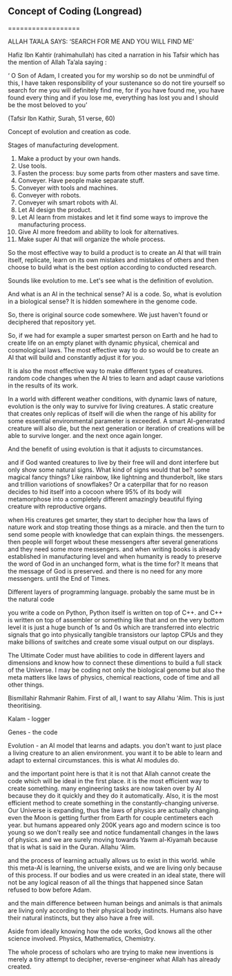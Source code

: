 

## Concept of Coding (Longread)
==================
<style>
  code {
    white-space : pre-wrap !important;
    word-break: break-word;
  }
</style>


ALLAH TA’ALA SAYS: ‘SEARCH FOR ME AND YOU WILL FIND ME’

Hafiz Ibn Kahtir (rahimahullah) has cited a narration in his Tafsir which has the mention of Allah Ta’ala saying :

‘ O Son of Adam, I created you for my worship so do not be unmindful of this, I have taken responsibility of your sustenance so do not tire yourself so search for me you will definitely find me, for if you have found me, you have found every thing and if you lose me, everything has lost you and I should be the most beloved to you’

(Tafsir Ibn Kathir, Surah, 51 verse, 60)


Concept of evolution and creation as code.

Stages of manufacturing development.
1. Make a product by your own hands.
2. Use tools.
3. Fasten the process: buy some parts from other masters and save time.
4. Conveyer. Have people make separate stuff.
5. Conveyer with tools and machines.
6. Conveyer with robots.
7. Conveyer wih smart robots with AI.
8. Let AI design the product.
9. Let AI learn from mistakes and let it find some ways to improve the manufacturing process.
10. Give AI more freedom and ability to look for alternatives.
11. Make super AI that will organize the whole process.

So the most effective way to build a product is to create an AI that will train itself, replicate, learn on its own mistakes and mistakes of others and then choose to build what is the best option according to conducted research.

Sounds like evolution to me. Let's see what is the definition of evolution.

And what is an AI in the technical sense? AI is a code.
So, what is evolution in a biological sense? It is hidden somewhere in the genome code.

So, there is original source code somewhere. We just haven't found or deciphered that repository yet.

So, if we had for example a super smartest person on Earth and he had to create life on an empty planet with dynamic physical, chemical and cosmological laws. The most effective way to do so would be to create an AI that will build and constantly adjust it for you.

It is also the most effective way to make different types of creatures. random code changes when the AI tries to learn and adapt cause variotions in the results of its work.

In a world with different weather conditions, with dynamic laws of nature, evolution is the only way to survive for living creatures. A static creature that creates only replicas of itself will die when the range of his ability for some essential environmental parameter is exceeded. A smart AI-generated creature will also die, but the next generation or iteration of creations will be able to survive longer. and the next once again longer.

And the benefit of using evolution is that it adjusts to circumstances.

and if God wanted creatures to live by their free will and dont interfere but only show some natural signs. What kind of signs would that be? some magical fancy things? Like rainbow, like lightning and thunderbolt, like stars and trillion variotions of snowflakes? Or a caterpillar that for no reason decides to hid itself into a cocoon where 95% of its body will metamorphose into a completely different amazingly beautiful flying creature with reproductive organs.

when His creatures get smarter, they start to decipher how tha laws of nature work and stop treating those things as a miracle. 
and then the turn to send some people with knowledge that can explain things. the messengers. then people will forget wbout these messengers after several generations and they need some more messengers. and when writing books is already established in manufacturing level and when humanity is ready to preserve the word of God in an unchanged form, what is the time for?
It means that the message of God is preserved. and there is no need for any more messengers.
until the End of Times.


Different layers of programming language.
probably the same must be in the natural code

you write a code on Python, Python itself is written on top of C++.
and C++ is written on top of assembler or something like that and on the very bottom level it is just a huge bunch of 1s and 0s which are transferred into electric signals that go into physically tangible transistors our laptop CPUs and they make billions of switches and create some visual output on our displays.

The Ultimate Coder must have abilities to code in different layers and dimensions and know how to connect these dimentions to build a full stack of the Universe. I may be coding not only the biological genome but also the meta matters like laws of physics, chemical reactions, code of time and all other things.




Bismillahir Rahmanir Rahim.
First of all, I want to say Allahu 'Alim. This is just theoritising.

Kalam - logger

Genes - the code

Evolution - an AI model that learns and adapts. you don't want to just place a living creature to an alien environment. you want it to be able to learn and adapt to external circumstances. this is what AI modules do.

and the important point here is that it is not that Allah cannot create the code which will be ideal in the first place. it is the most efficient way to create something. many engineering tasks are now taken over by AI because they do it quickly and they do it automatically.
Also, it is the most efficient method to create something in the constantly-changing universe. Our Universe is expanding, thus the laws of physics are actually changing. even the Moon is getting further from Earth for couple centimeters each year. but humans appeared only 200K years ago and modern scince is too young so we don't really see and notice fundamentall changes in the laws of physics.
and we are surely moving towards Yawm al-Kiyamah because that is what is said in the Quran. Allahu 'Alim.

and the process of learning actually allows us to exist in this world. while this meta-AI is learning, the universe exists, and we are living only because of this process. If our bodies and us were created in an ideal state, there will not be any logical reason of all the things that happened since Satan refused to bow before Adam.


and the main difference between human beings and animals is that animals are living only according to their physical body instincts. Humans also have their natural instincts, but they also have a free will.

Aside from ideally knowing how the ode works, God knows all the other science involved. Physics, Mathematics, Chemistry.

The whole process of scholars who are trying to make new inventions is merely a tiny attempt to decipher, reverse-engineer what Allah has already created.
